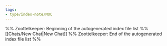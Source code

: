 ```yaml
---
tags: 
- type/index-note/MOC
---
```




%% Zoottelkeeper: Beginning of the autogenerated index file list  %%
 [[Chats/New Chat|New Chat]]
%% Zoottelkeeper: End of the autogenerated index file list  %%

